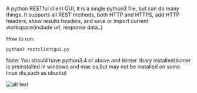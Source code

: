 A python RESTful client GUI, it is a single python3 file, but can do many things. It supports all REST methods, both HTTP and HTTPS, add HTTP headers, show results headers, and save or import current workspace(include url, response data..)

How to run:
```
python3 restclientgui.py
```
Note:
You should have python3.4 or above and tkinter libary installed(tkinter is preinstalled in windows and mac os,but may not be installed on some linux dis,such as ubuntu)

![alt text](https://github.com/profullstack/restclientgui/raw/master/screenshot.png "screenshot")
